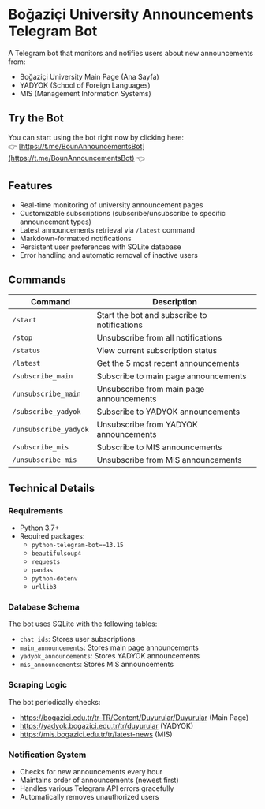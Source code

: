 # Boğaziçi University Announcements Telegram Bot

A Telegram bot that monitors and notifies users about new announcements from:
- Boğaziçi University Main Page (Ana Sayfa)
- YADYOK (School of Foreign Languages)
- MIS (Management Information Systems)

## Try the Bot

You can start using the bot right now by clicking here:  
👉 [https://t.me/BounAnnouncementsBot](https://t.me/BounAnnouncementsBot) 👈

## Features

- Real-time monitoring of university announcement pages
- Customizable subscriptions (subscribe/unsubscribe to specific announcement types)
- Latest announcements retrieval via `/latest` command
- Markdown-formatted notifications
- Persistent user preferences with SQLite database
- Error handling and automatic removal of inactive users

## Commands

| Command | Description |
|---------|-------------|
| `/start` | Start the bot and subscribe to notifications |
| `/stop` | Unsubscribe from all notifications |
| `/status` | View current subscription status |
| `/latest` | Get the 5 most recent announcements |
| `/subscribe_main` | Subscribe to main page announcements |
| `/unsubscribe_main` | Unsubscribe from main page announcements |
| `/subscribe_yadyok` | Subscribe to YADYOK announcements |
| `/unsubscribe_yadyok` | Unsubscribe from YADYOK announcements |
| `/subscribe_mis` | Subscribe to MIS announcements |
| `/unsubscribe_mis` | Unsubscribe from MIS announcements |


## Technical Details

### Requirements
- Python 3.7+
- Required packages:
  - `python-telegram-bot==13.15`
  - `beautifulsoup4`
  - `requests`
  - `pandas`
  - `python-dotenv`
  - `urllib3`

### Database Schema
The bot uses SQLite with the following tables:
- `chat_ids`: Stores user subscriptions
- `main_announcements`: Stores main page announcements
- `yadyok_announcements`: Stores YADYOK announcements
- `mis_announcements`: Stores MIS announcements

### Scraping Logic
The bot periodically checks:
- https://bogazici.edu.tr/tr-TR/Content/Duyurular/Duyurular (Main Page)
- https://yadyok.bogazici.edu.tr/tr/duyurular (YADYOK)
- https://mis.bogazici.edu.tr/tr/latest-news (MIS)

### Notification System
- Checks for new announcements every hour
- Maintains order of announcements (newest first)
- Handles various Telegram API errors gracefully
- Automatically removes unauthorized users

